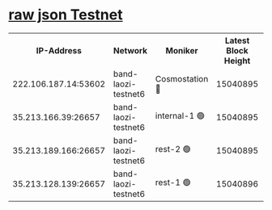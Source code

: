 
[raw json Testnet](https://rpc-check.bandt.stavr.tech/bandt/rpcbandt_result.json)
=

<table><tr><th>IP-Address</th><th>Network</th><th>Moniker</th><th>Latest Block Height</th><th>Earliest Block Height</th><th>Catching Up</th><th>Tx Index</th><th>Voting Power</th><th>Scan Time</th></tr><tr><td>222.106.187.14:53602</td><td>band-laozi-testnet6</td><td>Cosmostation 🔴</td><td>15040895</td><td>13177501</td><td>False</td><td>on</td><td>2203623</td><td>2024-01-20T14:06:34.836654987UTC</td></tr><tr><td>35.213.166.39:26657</td><td>band-laozi-testnet6</td><td>internal-1 🟢</td><td>15040895</td><td>14940895</td><td>False</td><td>on</td><td>0</td><td>2024-01-20T14:06:35.771512578UTC</td></tr><tr><td>35.213.189.166:26657</td><td>band-laozi-testnet6</td><td>rest-2 🟢</td><td>15040895</td><td>14940895</td><td>False</td><td>on</td><td>0</td><td>2024-01-20T14:06:36.756441853UTC</td></tr><tr><td>35.213.128.139:26657</td><td>band-laozi-testnet6</td><td>rest-1 🟢</td><td>15040896</td><td>14940895</td><td>False</td><td>on</td><td>0</td><td>2024-01-20T14:06:37.687026645UTC</td></tr></table>

